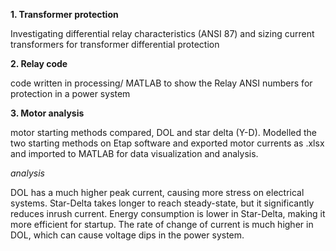 **1. Transformer protection**

Investigating differential relay characteristics (ANSI 87) and sizing current transformers for transformer differential protection


**2. Relay code**

code written in processing/ MATLAB to show the Relay ANSI numbers for protection in a power system


**3. Motor analysis**

motor starting methods compared, DOL and star delta (Y-D). Modelled the two starting methods on Etap software and exported motor currents as .xlsx and imported to MATLAB for data visualization and analysis.

*analysis*

DOL has a much higher peak current, causing more stress on electrical systems.
Star-Delta takes longer to reach steady-state, but it significantly reduces inrush current.
Energy consumption is lower in Star-Delta, making it more efficient for startup.
The rate of change of current is much higher in DOL, which can cause voltage dips in the power system.


